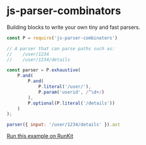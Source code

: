 # js-parser-combinators

Building blocks to write your own tiny and fast parsers.

```js
const P = require('js-parser-combinators')

// A parser that can parse paths such as:
//    /user/1234
//    /user/1234/details

const parser = P.exhaustive(
    P.and(
        P.and(
            P.literal('/user/'),
            P.param('userid', /^\d+/)
        ),
        P.optional(P.literal('/details'))
    )
);

parser({ input: '/user/1234/details' }).ast
```
[Run this example on RunKit](https://runkit.com/pokle/js-parser-combinators-example1)
